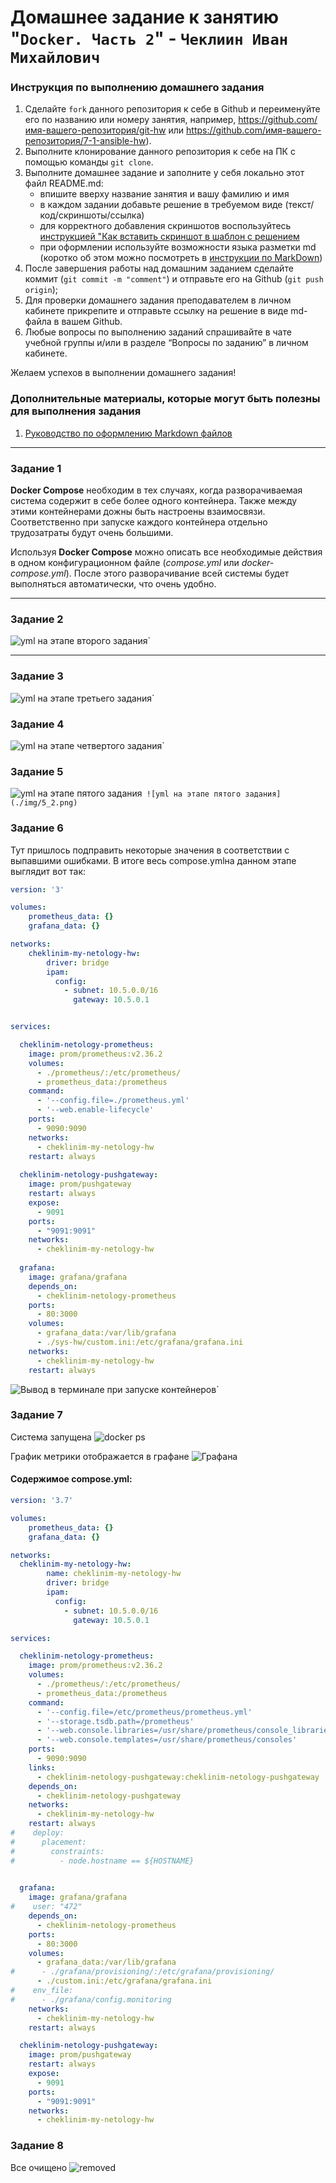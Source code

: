 # Домашнее задание к занятию "`Docker. Часть 2`" - `Чеклиин Иван Михайлович`


### Инструкция по выполнению домашнего задания

   1. Сделайте `fork` данного репозитория к себе в Github и переименуйте его по названию или номеру занятия, например, https://github.com/имя-вашего-репозитория/git-hw или  https://github.com/имя-вашего-репозитория/7-1-ansible-hw).
   2. Выполните клонирование данного репозитория к себе на ПК с помощью команды `git clone`.
   3. Выполните домашнее задание и заполните у себя локально этот файл README.md:
      - впишите вверху название занятия и вашу фамилию и имя
      - в каждом задании добавьте решение в требуемом виде (текст/код/скриншоты/ссылка)
      - для корректного добавления скриншотов воспользуйтесь [инструкцией "Как вставить скриншот в шаблон с решением](https://github.com/netology-code/sys-pattern-homework/blob/main/screen-instruction.md)
      - при оформлении используйте возможности языка разметки md (коротко об этом можно посмотреть в [инструкции  по MarkDown](https://github.com/netology-code/sys-pattern-homework/blob/main/md-instruction.md))
   4. После завершения работы над домашним заданием сделайте коммит (`git commit -m "comment"`) и отправьте его на Github (`git push origin`);
   5. Для проверки домашнего задания преподавателем в личном кабинете прикрепите и отправьте ссылку на решение в виде md-файла в вашем Github.
   6. Любые вопросы по выполнению заданий спрашивайте в чате учебной группы и/или в разделе “Вопросы по заданию” в личном кабинете.
   
Желаем успехов в выполнении домашнего задания!
   
### Дополнительные материалы, которые могут быть полезны для выполнения задания

1. [Руководство по оформлению Markdown файлов](https://gist.github.com/Jekins/2bf2d0638163f1294637#Code)

---

### Задание 1

**Docker Compose** необходим в тех случаях, когда разворачиваемая система содержит в себе более одного контейнера. Также между этими контейнерами дожны быть настроены взаимосвязи. Соответственно при запуске каждого контейнера отдельно трудозатраты будут очень большими.

Используя **Docker Compose** можно описать все необходимые действия в одном конфигурационном файле (*compose.yml* или *docker-compose.yml*). После этого разворачивание всей системы будет выполняться автоматически, что очень удобно.

---

### Задание 2

![yml на этапе второго задания](./img/2.png)`


---

### Задание 3

![yml на этапе третьего задания](./img/3.png)`

### Задание 4

![yml на этапе четвертого задания](./img/4.png)`

### Задание 5

![yml на этапе пятого задания](./img/5_1.png)`
![yml на этапе пятого задания](./img/5_2.png)`

### Задание 6

Тут пришлось подправить некоторые значения в соответствии с выпавшими ошибками.
В итоге весь compose.ymlна данном этапе выглядит вот так:
```yaml
version: '3'

volumes:
    prometheus_data: {}
    grafana_data: {}

networks:
    cheklinim-my-netology-hw:
        driver: bridge
        ipam:
          config:
            - subnet: 10.5.0.0/16
              gateway: 10.5.0.1


services:

  cheklinim-netology-prometheus:
    image: prom/prometheus:v2.36.2
    volumes:
      - ./prometheus/:/etc/prometheus/
      - prometheus_data:/prometheus
    command:
      - '--config.file=./prometheus.yml'
      - '--web.enable-lifecycle'
    ports:
      - 9090:9090
    networks:
      - cheklinim-my-netology-hw
    restart: always
  
  cheklinim-netology-pushgateway:
    image: prom/pushgateway
    restart: always
    expose:
      - 9091
    ports:
      - "9091:9091"
    networks:
      - cheklinim-my-netology-hw
  
  grafana:
    image: grafana/grafana
    depends_on:
      - cheklinim-netology-prometheus
    ports:
      - 80:3000
    volumes:
      - grafana_data:/var/lib/grafana
      - ./sys-hw/custom.ini:/etc/grafana/grafana.ini
    networks:
      - cheklinim-my-netology-hw
    restart: always

```

![Вывод в терминале при запуске контейнеров](./img/6_1.png)`

### Задание 7

Система запущена
![docker ps](./img/ps.png)

График метрики отображается в графане
![Графана](./img/grafana.png)

#### Содержимое compose.yml:
```yaml
version: '3.7'

volumes:
    prometheus_data: {}
    grafana_data: {}

networks:
  cheklinim-my-netology-hw:
        name: cheklinim-my-netology-hw
        driver: bridge
        ipam:
          config:
            - subnet: 10.5.0.0/16
              gateway: 10.5.0.1

services:

  cheklinim-netology-prometheus:
    image: prom/prometheus:v2.36.2
    volumes:
      - ./prometheus/:/etc/prometheus/
      - prometheus_data:/prometheus
    command:
      - '--config.file=/etc/prometheus/prometheus.yml'
      - '--storage.tsdb.path=/prometheus'
      - '--web.console.libraries=/usr/share/prometheus/console_libraries'
      - '--web.console.templates=/usr/share/prometheus/consoles'
    ports:
      - 9090:9090
    links:
      - cheklinim-netology-pushgateway:cheklinim-netology-pushgateway
    depends_on:
      - cheklinim-netology-pushgateway
    networks:
      - cheklinim-my-netology-hw
    restart: always
#    deploy:
#      placement:
#        constraints:
#          - node.hostname == ${HOSTNAME}

  
  grafana:
    image: grafana/grafana
#    user: "472"
    depends_on:
      - cheklinim-netology-prometheus
    ports:
      - 80:3000
    volumes:
      - grafana_data:/var/lib/grafana
#      - ./grafana/provisioning/:/etc/grafana/provisioning/
      - ./custom.ini:/etc/grafana/grafana.ini
#    env_file:
#      - ./grafana/config.monitoring
    networks:
      - cheklinim-my-netology-hw
    restart: always

  cheklinim-netology-pushgateway:
    image: prom/pushgateway
    restart: always
    expose:
      - 9091
    ports:
      - "9091:9091"
    networks:
      - cheklinim-my-netology-hw

```

### Задание 8

Все очищено
![removed](./img/deleted.png)
